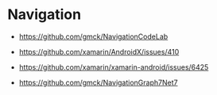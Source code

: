 # Navigation

- https://github.com/gmck/NavigationCodeLab

- https://github.com/xamarin/AndroidX/issues/410

- https://github.com/xamarin/xamarin-android/issues/6425

- https://github.com/gmck/NavigationGraph7Net7
